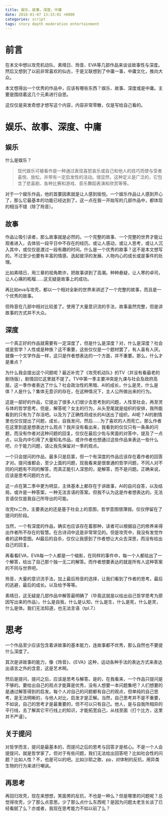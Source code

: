 ```yaml
---
title: 娱乐，故事，深度，中庸
date: 2018-01-07 13:33:01 +0800
categories: script
tags: story depth moderation entertainment
---
```


# 前言

在本文中想以攻壳机动队、素晴日、玲音、EVA等几部作品来谈谈故事性与深度。然后又想到了以前非常喜欢的仙古，于是又联想到了中庸一事，中庸文化，推向大众。

本文想得出一个优秀的作品中，应该有哪些东西？娱乐、故事、深度或是中庸。主要是围绕着这几个元素进行自思。

这仅仅是突发奇想才想写这个内容，内容非常零散，仅是写给自己看的。

# 娱乐、故事、深度、中庸

## 娱乐

什么是娱乐？

> 现代娱乐可被看作是一种通过表现喜怒哀乐或自己和他人的技巧而使与受者喜悦、放松，并带有一定启发性的活动。很显然，这种定义是广泛的，它包含了悲喜剧、各种比赛和游戏、音乐舞蹈表演和欣赏等等。

对于一个娱乐作品，他的首要因素就是让人感到愉悦。一个娱乐作品让人感到开心了，那么它最基本的功能已经达到了。这一点在我一开始写的几部作品中，都体现的相当不错（除了玲音）。

## 故事

作品让吸引读者，那么故事就是必然的。一个完整的故事、一个完整的世界才能让观者进入，去体验一段平日中不存在的经历。或让人感动，或让人思考，或让人沉入其中，或仅仅是渡过一段有趣的时间。什么是一个优秀的故事？这不是本文想写的。不过至少也要有丰富的情感、迭起彼浮的发展、人物内心的成长或是事件的处理。

比如素晴日，用三章的视角欺诈，把故事讲到了高潮。种种悬疑，让人寒的卓司，让人心痛的柘榴……这无疑是故事上的成功。

再比如eva与攻壳，都以一个相对全新的世界来讲述了一个完整的故事，而且是一个优秀的故事。

但玲音在几部中相对比较差了。使用了大量意识流的手法，故事虽然完整，但是讲故事的方式并不大众。

## 深度

一个真正好的作品就需要有一定深度了，但是什么是深度？对，什么是深度？社会或是哲学？人性或是种族？这不重要，这些仅仅是一个题材罢了，有人喜有人厌。就像一个文学作品一样，这只是作者想表达的一个方面，并不重要。那么，什么才是重点？

为什么我会提出这个问题呢？最近补完了《攻壳机动队》的TV（并没有看最老的剧场版），剧情回忆这里就不提了。TV中第一季主要冲突是九课与社会及政府高层。这一季作者表达了什么？社会政治性的黑暗、AI的成长，什么是灵，什么是体？人是什么？集体无意识的存在，在这种情况下，主人公所做出来的行为。

这是一部好的作品，它提出了很多人们很少去思考到的问题，人性至社会，再至灵与体的哲学思考。但是，解答呢？女主的行为，从头至尾就是组织的安排，我所能看到的只有为了存活吧。以及为了正确性将成长的AI送出了组织。AI呢？AI的剧情里也仅仅提出了问题，成长，自我发问，然后……为了喜欢的人而死亡。那么作者在这里到底是想表达什么观点？我并没有看出来，我看到的仅仅只有一条条的问题，而没有作者对这种问题的回复。仅仅在最后少佐与笑面的对答中，提及了一点点，以及内中引用了大量知名作品，或许作者也想通过这些作品来表达一些什么吧，介于能力问题，请让我先保留对一季的观点。

一个只会提问的作品，最多只是启蒙，但一个有深度的作品应该存在着作者的回答才对。提问谁都会，至少上面的问题，现我看来是很普通的哲学问题，不同人对不同的问题有不同的解答，而真正能引人深思的，是解答，而不是问题。正确来说，应该是思考问题的方式。

这一点在第二季中更为明显，主体基本上都存在于讲故事，AI的自问自答，以及结局，或许是一种答案，一种无法言语的答案。但我不认为这是作者想表达的。无法言语仅仅是我自己所导出的可能。

攻壳tv二作，主要表达的还是基于社会上的意图，哲学意图很薄弱。仅仅停留在了提问的阶段。

当然，一个有深度的作品，确实也应该存在着那种，读者可以根据自己的修养来得出作者所不存在的智慧。在古诗词中这是非常常见的。但是攻壳中，我没有发觉作者的这种意图。AI最后的自杀，仅仅让我感到了作者想让大众去深思，而没有给出自己的回复。

再看看EVA，EVA每一个人都是一个缩影，在同样的事件中，每一个人都给出了一个解答，给出了自己那个独一无二的解答。而作者想要表达的就是所有人这种答案的不同与世界吧。

玲音，大量的意识流手法，加上最后玲音的选择，让我们看到了作者的思考。最后的逃避，最后的成长。以及给予等等。

素晴日，这无疑是几部作品中解答最明确了（毕竟这就是以给出自己哲学思考为原因写出来的作品）。什么是自我，什么是认知，什么是生，什么是死，什么是灵，什么是体。我们无法知道，也无法言语（tpl.7.）

# 思考 

一个作品至少应该包含着讲故事的基本能力，连故事都不优秀，那么自然也不要提什么深度了。

其次是讲故事的能力，像《玲音》、《EVA》这种，运动各种手法的表达方式来表达出语言之外的含意，这是艺术啊。

然后是提问，提问之后，应该是思考与解答。是的，在我看来，一个作品只提问是不够的。要给出自己的观点才能算是优秀，没有人想要一本问题集吧？人们想要的是通过解答得到的启发。每个人对自己的问题都有自己的观点，但单纯的自己思考，是无法明晰的，与他人对比，启发才是正解。当然，自己思考并不是不重要，不如说，自己的思考才是最重要的，但不可以只有自己。他人，是与自我所相异的平行线，去了解其它平行线上的知识，才能拓宽自己，从线至面（打个比方，这里并不严谨）。

## 关于提问

对哲学而言，提问是最基本的，而提问之后的思考与回答才是核心。不是一个人会提提问，就是哲学家了。但对于有些问题，我们无法给出回答吧？比如社会性的问题？比如人性？不，也是可以的吧。比如沙耶之歌、pp，对体制的反抗，用异类生物的行为来进行嘲讽。

## 再思考

再回归攻壳，现在来想想，笑面男的反抗，不也是一种么？但是哪里的问题呢？总觉得攻壳，少了那么点意思。少了那么点什么东西呢？是因为问题太老生长谈了已经看腻了么？亦或者，我现在思考能力不如以前了么？



